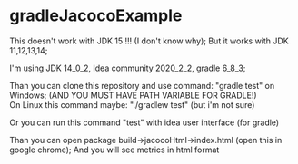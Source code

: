# gradleJacocoExample

This doesn't  work with JDK 15 !!! (I don't know why); But it works with JDK 11,12,13,14;<br /> 

I'm using JDK 14_0_2, Idea community 2020_2_2, gradle 6_8_3;<br />

Than you can clone this repository and use command: "gradle test" on Windows; (AND YOU MUST HAVE PATH VARIABLE FOR GRADLE!) <br />
On Linux this command maybe: "./gradlew test" (but i'm not sure) <br />

Or you can run this command "test" with idea user interface (for gradle) <br />

Than you can open package build->jacocoHtml->index.html (open this in google chrome); And you will see metrics in html format

